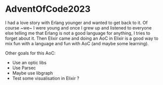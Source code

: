# AdventOfCode2023

I had a love story with Erlang younger and wanted to get back to it. Of course ~we~ I were young and once I grew up and listened to everyone else telling me that Erlang is not a good language for anything, I tries to forget about it. Then Elixir came and doing an AoC in Elixir is a good way to mix fun with a language and fun with AoC (and maybe some learning).

Other goals for this AoC:

- Use an optic libs
- Use Parsec
- Maybe use libgraph
- Test some visualisation in Elixir ?



